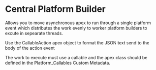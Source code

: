 # Central Platform Builder

Allows you to move asynchronous apex to run through a single platform event which distributes the work evenly to worker platform builders to excute in sepearate threads.

Use the CallableAction apex object to format the JSON text send to the body of the action event

The work to execute must use a callable and the apex class should be defined in the Platform_Callables Custom Metadata.


